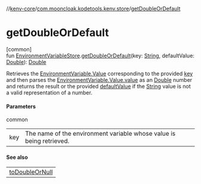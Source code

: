 //[kenv-core](../../index.md)/[com.mooncloak.kodetools.kenv.store](index.md)/[getDoubleOrDefault](get-double-or-default.md)

# getDoubleOrDefault

[common]\
fun [EnvironmentVariableStore](-environment-variable-store/index.md).[getDoubleOrDefault](get-double-or-default.md)(key: [String](https://kotlinlang.org/api/latest/jvm/stdlib/kotlin/-string/index.html), defaultValue: [Double](https://kotlinlang.org/api/latest/jvm/stdlib/kotlin/-double/index.html)): [Double](https://kotlinlang.org/api/latest/jvm/stdlib/kotlin/-double/index.html)

Retrieves the [EnvironmentVariable.Value](../com.mooncloak.kodetools.kenv/-environment-variable/-value/index.md) corresponding to the provided [key](get-double-or-default.md) and then parses the [EnvironmentVariable.Value.value](https://kotlinlang.org/api/latest/jvm/stdlib/kotlin/-string/index.html) as an [Double](https://kotlinlang.org/api/latest/jvm/stdlib/kotlin/-double/index.html) number and returns the result or the provided [defaultValue](get-double-or-default.md) if the [String](https://kotlinlang.org/api/latest/jvm/stdlib/kotlin/-string/index.html) value is not a valid representation of a number.

#### Parameters

common

| | |
|---|---|
| key | The name of the environment variable whose value is being retrieved. |

#### See also

| |
|---|
| [toDoubleOrNull](https://kotlinlang.org/api/latest/jvm/stdlib/kotlin.text/index.html) |
